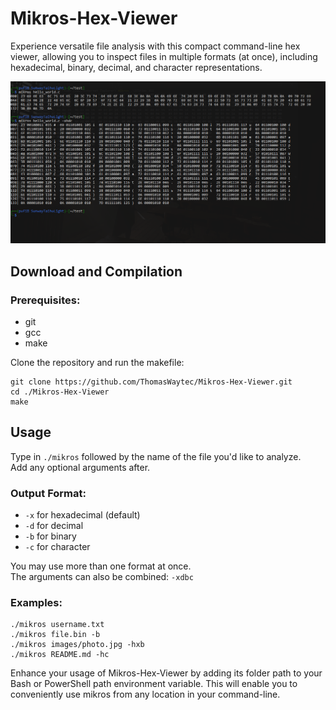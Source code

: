 # Mikros-Hex-Viewer

Experience versatile file analysis with this compact command-line hex viewer, allowing you to inspect files in multiple formats (at once), including hexadecimal, binary, decimal, and character representations.

![Mikros in action](readme-assets/showcase.png)

## Download and Compilation
### Prerequisites:
- git
- gcc
- make

Clone the repository and run the makefile:
```shell
git clone https://github.com/ThomasWaytec/Mikros-Hex-Viewer.git
cd ./Mikros-Hex-Viewer
make
```

## Usage
Type in ```./mikros``` followed by the name of the file you'd like to analyze.  
Add any optional arguments after.
### Output Format:
 - ```-x``` for hexadecimal (default)
 - ```-d``` for decimal
 - ```-b``` for binary
 - ```-c``` for character

You may use more than one format at once.  
The arguments can also be combined: ```-xdbc```
### Examples:
``` shell
./mikros username.txt
./mikros file.bin -b
./mikros images/photo.jpg -hxb
./mikros README.md -hc
```
Enhance your usage of Mikros-Hex-Viewer by adding its folder path to your Bash or PowerShell path environment variable. This will enable you to conveniently use mikros from any location in your command-line.